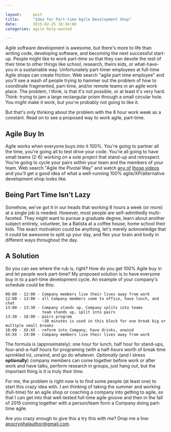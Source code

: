 ```yaml
---

layout:     post
title:      "Idea for Part-time Agile Development Shop"
date:       2015-02-25 10:34:00
categories: agile help-wanted

---
```


Agile software development is awesome, but there's more to life than writing
code, developing software, and becoming the next successful start-up. People
might like to work part-time so that they can devote the rest of their time to
other things like school, research, theirs kids, or what-have-you in a
sustainable way. Unfortunately part-timer employees at full-time Agile shops can
create friction.  Web search "agile part time employee" and you'll see a wash of
people trying to hammer out the problem of how to coordinate fragmented,
part-time, and/or remote teams in an agile work place.  The problem, I think, is
that it's not possible, or at least it's very hard. Think: trying to jam a large
rectangular prism through a small circular hole. You might make it work, but
you're probably not going to like it.

But that's only thinking about the problem with the 8 hour work week as a
constant.  Read on to see a proposed way to work agile, part-time.

<!--more-->

Agile Buy In
------------
Agile works when everyone buys into it 100%. You're going to partner all the
time, you're going all to test drive your code. You're all going to have small
teams (2-6) working on a sole project that stand-up and retrospect. You're going
to cycle your pairs within your team and the members of your team. Web search
"Agile the Pivotal Way" and watch [any of][AtPW1] [those videos][AtPW2] and
you'll get a good idea of what a well-running 100% agile/XP/alternative
development shop looks like.

[AtPW1]: https://vimeo.com/52923973
[AtPW2]: http://pivotallabs.com/103-agile-the-pivotal-way/

Being Part Time Isn't Lazy
--------------------------
Somehow, we've got it in our heads that working 8 hours a week (or more) at a
single job is needed.  However, most people are self-admittedly multi-faceted.
They might want to pursue a graduate degree, learn about another subject
entirely, volunteer, be a Batista at a coffee house, home school their kids. The
exact motivation could be anything, let's merely acknowledge that it could be
awesome to split up your day, and flex your brain and body in different ways
throughout the day.

A Solution
----------
So you can see where the rub is, right? How do you get 100% Agile buy in and
let people work part-time?  My proposed solution is to have everyone buy in to a
part-time development cycle.  An example of your company's schedule could be
this:

    00:00 - 12:00 - Company members live their lives away from work
    12:00 - 13:00 - all Company members come to office, have lunch, and chat
    13:00 - 13:30 - Company stands up, Company splits into teams
                    team stands up, split into pairs
    13:30 - 18:00 - pairs program
                    ~30 minutes is used in this block for one break big or multiple small breaks
    18:00 - XX:XX - reform into Company, have drinks, unwind
    XX:XX - 24:00 - Company members live their lives away from work

The formula is (approximately): one hour for lunch, half hour for stand-ups,
four-and-a-half hours for programing (with a half-hours worth of
break time sprinkled in), unwind, and go do whatever. *Optionally* (and I stress
 **optionally**) company members can come together before work or after work and
 have talks, perform research in groups, just hang out, but the important thing
 is it is truly *their time*.

For me, the problem is right now is to find some people (at least one) to start
this crazy idea with.  I am thinking of taking the summer and working
(full-time) for an agile shop or coaching a company into getting to agile, so
that I can get into that well-tested full-time agile groove and then in the fall
of 2015 coming together with a person/team form a Company doing part-time agile.

Are you crazy enough to give this a try this with me? Drop me a line:
<apocryphalauthor@gmail.com>.

